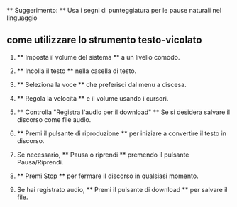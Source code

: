 ** Suggerimento: ** Usa i segni di punteggiatura per le pause naturali nel linguaggio


## come utilizzare lo strumento testo-vicolato

1. ** Imposta il volume del sistema ** a un livello comodo.

2. ** Incolla il testo ** nella casella di testo.

3. ** Seleziona la voce ** che preferisci dal menu a discesa.

4. ** Regola la velocità ** e il volume usando i cursori.

5. ** Controlla "Registra l'audio per il download" ** Se si desidera salvare il discorso come file audio.

6. ** Premi il pulsante di riproduzione ** per iniziare a convertire il testo in discorso.

7. Se necessario, ** Pausa o riprendi ** premendo il pulsante Pausa/Riprendi.

8. ** Premi Stop ** per fermare il discorso in qualsiasi momento.

9. Se hai registrato audio, ** Premi il pulsante di download ** per salvare il file.